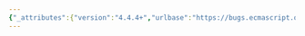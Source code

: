 ```yaml
---
{"_attributes":{"version":"4.4.4+","urlbase":"https://bugs.ecmascript.org/","maintainer":"dherman@mozilla.com"},"bug":{"bug_id":2916,"creation_ts":"2014-05-29 08:56:00 -0700","short_desc":"Wrong length for new builtin functions","delta_ts":"2015-07-10 08:34:24 -0700","product":"Draft for 6th Edition","component":"technical issue","version":"Rev 25: May 22, 2014 Draft","rep_platform":"All","op_sys":"All","bug_status":"RESOLVED","resolution":"FIXED","priority":"Normal","bug_severity":"normal","everconfirmed":true,"reporter":{"uid":"arv","name":"Erik Arvidsson"},"assigned_to":{"uid":"allen","name":"Allen Wirfs-Brock"},"cc":"erik.arvidsson","long_desc":[{"commentid":8666,"comment_count":0,"who":{"uid":"arv","name":"Erik Arvidsson"},"bug_when":"2014-05-29 08:56:16 -0700","thetext":"New built in functions should follow the rules of ES6 when it comes to the length property. For example Map should have length 0 and not 1.\n\nWe should change the headers back to use optional parameters for consistency and change the rules for builtin function lengths in chapter 17 to also handle optional parameters."},{"commentid":12981,"comment_count":1,"who":{"uid":"allen","name":"Allen Wirfs-Brock"},"bug_when":"2015-02-19 12:39:55 -0800","thetext":"Fixed in rev34 editor's draft\n\nupdated lengths for:\n\nSymbol, Map, Set, WeakMap, WeakSet\n\nReflect.construct, Reflect.enumerate, Reflect.get Reflect.set"},{"commentid":13146,"comment_count":2,"who":{"uid":"allen","name":"Allen Wirfs-Brock"},"bug_when":"2015-02-19 19:11:09 -0800","thetext":"fixed in rev34"}]}}
---
```


